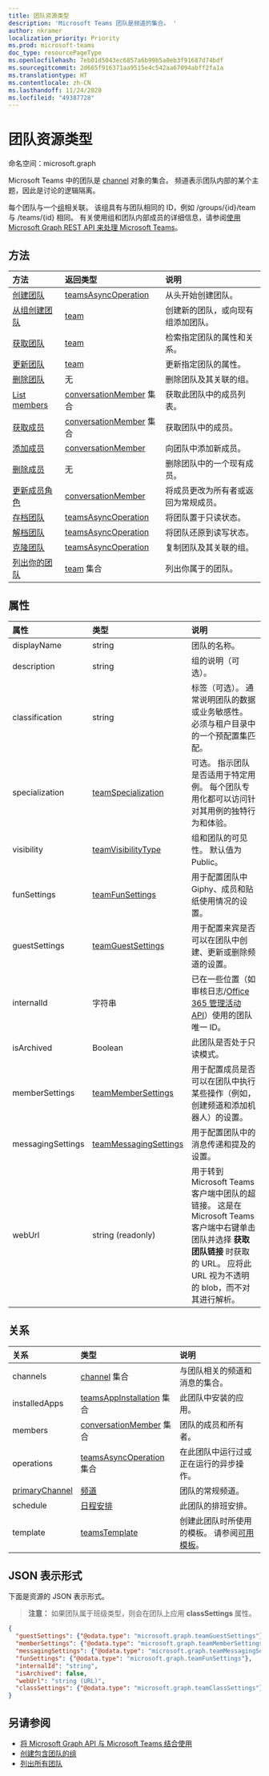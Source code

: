 ```yaml
---
title: 团队资源类型
description: 'Microsoft Teams 团队是频道的集合。 '
author: nkramer
localization_priority: Priority
ms.prod: microsoft-teams
doc_type: resourcePageType
ms.openlocfilehash: 7eb01d5043ec6857a6b99b5a0eb3f91687d74bdf
ms.sourcegitcommit: 2d665f916371aa9515e4c542aa67094abff2fa1a
ms.translationtype: HT
ms.contentlocale: zh-CN
ms.lasthandoff: 11/24/2020
ms.locfileid: "49387728"
---
```

# <a name="team-resource-type"></a>团队资源类型

命名空间：microsoft.graph



Microsoft Teams 中的团队是 [channel](channel.md) 对象的集合。
频道表示团队内部的某个主题，因此是讨论的逻辑隔离。

每个团队与一个[组](../resources/group.md)相关联。
该组具有与团队相同的 ID，例如 /groups/{id}/team 与 /teams/{id} 相同。
有关使用组和团队内部成员的详细信息，请参阅[使用 Microsoft Graph REST API 来处理 Microsoft Teams](teams-api-overview.md)。

## <a name="methods"></a>方法

| 方法       | 返回类型  |说明|
|:---------------|:--------|:----------|
|[创建团队](../api/team-post.md) | [teamsAsyncOperation](teamsasyncoperation.md) | 从头开始创建团队。 |
|[从组创建团队](../api/team-put-teams.md) | [team](team.md) | 创建新的团队，或向现有组添加团队。|
|[获取团队](../api/team-get.md) | [team](team.md) | 检索指定团队的属性和关系。|
|[更新团队](../api/team-update.md) | [team](team.md) |更新指定团队的属性。 |
|[删除团队](../api/group-delete.md) | 无 |删除团队及其关联的组。 |
|[List members](../api/team-list-members.md)|[conversationMember](../resources/conversationmember.md) 集合|获取此团队中的成员列表。|
|[获取成员](../api/team-get-members.md) | [conversationMember](conversationmember.md) 集合 | 获取团队中的成员。|
|[添加成员](../api/team-post-members.md)|[conversationMember](../resources/conversationmember.md)|向团队中添加新成员。|
|[删除成员](../api/team-delete-members.md)|无|删除团队中的一个现有成员。|
|[更新成员角色](../api/team-update-members.md)|[conversationMember](../resources/conversationmember.md)|将成员更改为所有者或返回为常规成员。|
|[存档团队](../api/team-archive.md) | [teamsAsyncOperation](../resources/teamsasyncoperation.md) |将团队置于只读状态。 |
|[解档团队](../api/team-unarchive.md) | [teamsAsyncOperation](../resources/teamsasyncoperation.md) |将团队还原到读写状态。 |
|[克隆团队](../api/team-clone.md) | [teamsAsyncOperation](../resources/teamsasyncoperation.md) |复制团队及其关联的组。 |
|[列出你的团队](../api/user-list-joinedteams.md) | [team](team.md) 集合 | 列出你属于的团队。 |

## <a name="properties"></a>属性

| 属性 | 类型 | 说明 |
|:---------------|:--------|:----------|
|displayName|string| 团队的名称。 |
|description|string| 组的说明（可选）。 |
|classification|string| 标签（可选）。 通常说明团队的数据或业务敏感性。 必须与租户目录中的一个预配置集匹配。 |
|specialization|[teamSpecialization](teamspecialization.md)| 可选。 指示团队是否适用于特定用例。  每个团队专用化都可以访问针对其用例的独特行为和体验。 |
|visibility|[teamVisibilityType](teamvisibilitytype.md)| 组和团队的可见性。 默认值为 Public。 |
|funSettings|[teamFunSettings](teamfunsettings.md) |用于配置团队中 Giphy、成员和贴纸使用情况的设置。|
|guestSettings|[teamGuestSettings](teamguestsettings.md) |用于配置来宾是否可以在团队中创建、更新或删除频道的设置。|
|internalId | 字符串 | 已在一些位置（如审核日志/[Office 365 管理活动 API](/office/office-365-management-api/office-365-management-activity-api-reference)）使用的团队唯一 ID。 |
|isArchived|Boolean|此团队是否处于只读模式。 |
|memberSettings|[teamMemberSettings](teammembersettings.md) |用于配置成员是否可以在团队中执行某些操作（例如，创建频道和添加机器人）的设置。|
|messagingSettings|[teamMessagingSettings](teammessagingsettings.md) |用于配置团队中的消息传递和提及的设置。|
|webUrl|string (readonly) | 用于转到 Microsoft Teams 客户端中团队的超链接。 这是在 Microsoft Teams 客户端中右键单击团队并选择 **获取团队链接** 时获取的 URL。 应将此 URL 视为不透明的 blob，而不对其进行解析。 |

## <a name="relationships"></a>关系

| 关系 | 类型 | 说明 |
|:---------------|:--------|:----------|
|channels|[channel](channel.md) 集合|与团队相关的频道和消息的集合。|
|installedApps|[teamsAppInstallation](teamsappinstallation.md) 集合|此团队中安装的应用。|
|members|[conversationMember](../resources/conversationmember.md) 集合|团队的成员和所有者。|
|operations|[teamsAsyncOperation](teamsasyncoperation.md) 集合| 在此团队中运行过或正在运行的异步操作。 | 
|[primaryChannel](../api/team-get-primarychannel.md)|[频道](channel.md)| 团队的常规频道。 | 
|schedule|[日程安排](schedule.md)| 此团队的排班安排。|
|template|[teamsTemplate](teamstemplate.md)| 创建此团队时所使用的模板。 请参阅[可用模板](/MicrosoftTeams/get-started-with-teams-templates)。 |

## <a name="json-representation"></a>JSON 表示形式

下面是资源的 JSON 表示形式。

>**注意：** 如果团队属于班级类型，则会在团队上应用 **classSettings** 属性。

<!-- {
  "blockType": "resource",
  "@odata.type": "microsoft.graph.team",
  "baseType": "microsoft.graph.entity"
}-->

```json
{
  "guestSettings": {"@odata.type": "microsoft.graph.teamGuestSettings"},
  "memberSettings": {"@odata.type": "microsoft.graph.teamMemberSettings"},
  "messagingSettings": {"@odata.type": "microsoft.graph.teamMessagingSettings"},
  "funSettings": {"@odata.type": "microsoft.graph.teamFunSettings"},
  "internalId": "string",
  "isArchived": false,
  "webUrl": "string (URL)",
  "classSettings": {"@odata.type": "microsoft.graph.teamClassSettings"}
}
```

<!-- uuid: 8fcb5dbc-d5aa-4681-8e31-b001d5168d79
2015-10-25 14:57:30 UTC -->
<!-- {
  "type": "#page.annotation",
  "description": "team resource",
  "keywords": "",
  "section": "documentation",
  "tocPath": ""
}-->

## <a name="see-also"></a>另请参阅

- [将 Microsoft Graph API 与 Microsoft Teams 结合使用](teams-api-overview.md)
- [创建包含团队的组](/graph/teams-create-group-and-team)
- [列出所有团队](/graph/teams-list-all-teams)

